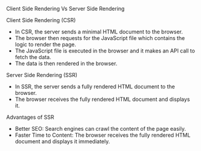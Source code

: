 Client Side Rendering Vs Server Side Rendering

Client Side Rendering (CSR)

- In CSR, the server sends a minimal HTML document to the browser.
- The browser then requests for the JavaScript file which contains the logic to render the page.
- The JavaScript file is executed in the browser and it makes an API call to fetch the data.
- The data is then rendered in the browser.

Server Side Rendering (SSR)

- In SSR, the server sends a fully rendered HTML document to the browser.
- The browser receives the fully rendered HTML document and displays it.

Advantages of SSR

- Better SEO: Search engines can crawl the content of the page easily.
- Faster Time to Content: The browser receives the fully rendered HTML document and displays it immediately.
